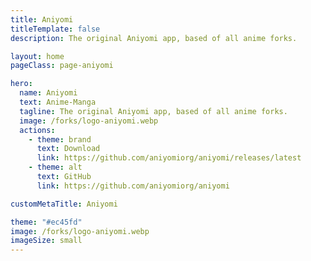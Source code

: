 ```yaml
---
title: Aniyomi
titleTemplate: false
description: The original Aniyomi app, based of all anime forks.

layout: home
pageClass: page-aniyomi

hero:
  name: Aniyomi
  text: Anime-Manga
  tagline: The original Aniyomi app, based of all anime forks.
  image: /forks/logo-aniyomi.webp
  actions:
    - theme: brand
      text: Download
      link: https://github.com/aniyomiorg/aniyomi/releases/latest
    - theme: alt
      text: GitHub
      link: https://github.com/aniyomiorg/aniyomi

customMetaTitle: Aniyomi

theme: "#ec45fd"
image: /forks/logo-aniyomi.webp
imageSize: small
---
```


<br><VPTeamMembers size="small" :members="members" />

<script setup>
import "@theme/styles/forks/animiru.styl"
import { VPTeamMembers } from "vitepress/theme"

const members = [
  {
    avatar: "https://www.github.com/aniyomiorg.png",
    name: "Aniyomiorg",
    title: "Creator",
    links: [
      { icon: "github", link: "https://github.com/aniyomiorg" }
    ]
  }
]
</script>
